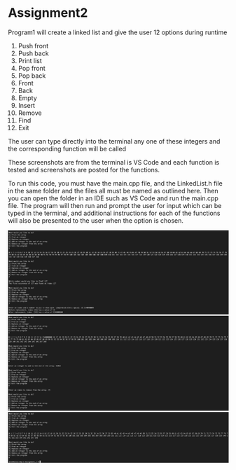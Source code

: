 # Assignment2

Program1 will create a linked list and give the user 12 options during runtime
1) Push front
2) Push back
3) Print list
4) Pop front
5) Pop back
6) Front
7) Back
8) Empty
9) Insert
10) Remove
11) Find
0) Exit

The user can type directly into the terminal any one of these integers and the corresponding function will be called

These screenshots are from the terminal is VS Code and each function is tested and screenshots are posted for the functions.

To run this code, you must have the main.cpp file, and the LinkedList.h file in the same folder and the files all must be named as outlined here. Then you can open the folder in an IDE such as VS Code and run the main.cpp file. The program will then run and prompt the user for input which can be typed in the terminal, and additional instructions for each of the functions will also be presented to the user when the option is chosen.

![alt text](https://github.com/ardhf/Assignment1/blob/main/SS1.png?raw=true)
![alt text](https://github.com/ardhf/Assignment1/blob/main/SS2.png?raw=true)
![alt text](https://github.com/ardhf/Assignment1/blob/main/SS3.png?raw=true)
